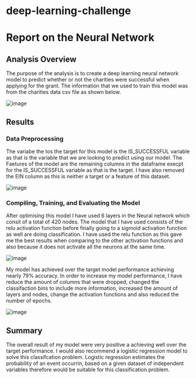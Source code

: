 # deep-learning-challenge

# Report on the Neural Network

## Analysis Overview

The purpose of the analysis is to create a deep learning neural network model to predict whether or not the charities were successful when applying for the grant. The information that we used to train this model was from the charities data csv file as shown below.

![image](https://user-images.githubusercontent.com/114998403/230673333-6fab1109-5f45-4a67-8cb9-213a7a27c5ac.png)


## Results


### Data Preprocessing

The variabe the tos the target for this model is the IS_SUCCESSFUL variable as that is the variable that we are looking to predict using our model. The Faetures of the model are the remaining columns in the dataframe execpt for the IS_SUCCESSFUL variable as that is the target. I have also removed the EIN column as this is neither a target or a feature of this dataset.


![image](https://user-images.githubusercontent.com/114998403/230673531-fdd6d84b-12a3-4aee-86b6-a5062443d074.png)

### Compiling, Training, and Evaluating the Model


After optimising this model I have used 6 layers in the Neural network which consit of a total of 420 nodes. The model that I have used consists of the relu activation function before finally going to a sigmoid activation function as well are doing classification. I have used the relu function as this gave me the best results when comparing to the other activation functions and also because  it does not activate all the neurons at the same time.

![image](https://user-images.githubusercontent.com/114998403/230674018-bede3437-dfda-41df-b483-61d8e5cbc836.png)


My model has achieved over the target model performance achieving nearly 79% accuracy. In order to increase my model performance, I have reduce the amount of columns that were dropped, changed the classifaction bins to include more information, increased the amount of layers and nodes, change the activation functions and also reduced the number of epochs.

![image](https://user-images.githubusercontent.com/114998403/230674544-55831448-efa3-4337-a4cd-09891bf65abc.png)


## Summary

The overall result of my model were very positive a achieving well over the target performance. I would also recommend a logistic regression model to solve this classifcation problem. Logistic regression estimates the probability of an event occurrin, based on a given dataset of independent variables therefore would be suitable for this classification problem.


